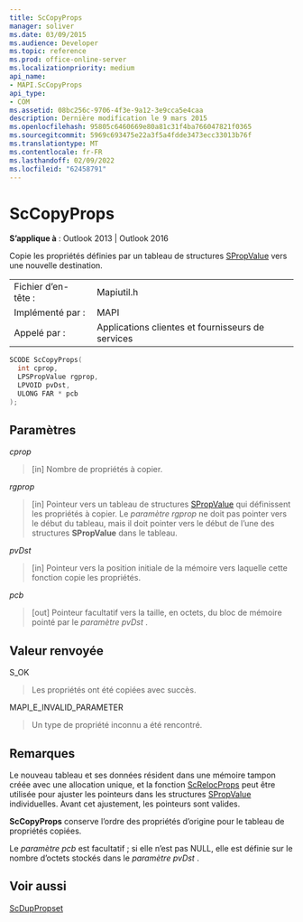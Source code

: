 ```yaml
---
title: ScCopyProps
manager: soliver
ms.date: 03/09/2015
ms.audience: Developer
ms.topic: reference
ms.prod: office-online-server
ms.localizationpriority: medium
api_name:
- MAPI.ScCopyProps
api_type:
- COM
ms.assetid: 08bc256c-9706-4f3e-9a12-3e9cca5e4caa
description: Dernière modification le 9 mars 2015
ms.openlocfilehash: 95805c6460669e80a81c31f4ba766047821f0365
ms.sourcegitcommit: 5969c693475e22a3f5a4fdde3473ecc33013b76f
ms.translationtype: MT
ms.contentlocale: fr-FR
ms.lasthandoff: 02/09/2022
ms.locfileid: "62458791"
---
```

# <a name="sccopyprops"></a>ScCopyProps

  
  
**S’applique à** : Outlook 2013 | Outlook 2016 
  
Copie les propriétés définies par un tableau de structures [SPropValue](spropvalue.md) vers une nouvelle destination. 
  
|||
|:-----|:-----|
|Fichier d’en-tête :  <br/> |Mapiutil.h  <br/> |
|Implémenté par :  <br/> |MAPI  <br/> |
|Appelé par :  <br/> |Applications clientes et fournisseurs de services  <br/> |
   
```cpp
SCODE ScCopyProps(
  int cprop,
  LPSPropValue rgprop,
  LPVOID pvDst,
  ULONG FAR * pcb
);
```

## <a name="parameters"></a>Paramètres

 _cprop_
  
> [in] Nombre de propriétés à copier. 
    
 _rgprop_
  
> [in] Pointeur vers un tableau de structures [SPropValue](spropvalue.md) qui définissent les propriétés à copier. Le  _paramètre rgprop_ ne doit pas pointer vers le début du tableau, mais il doit pointer vers le début de l’une des structures **SPropValue** dans le tableau. 
    
 _pvDst_
  
> [in] Pointeur vers la position initiale de la mémoire vers laquelle cette fonction copie les propriétés. 
    
 _pcb_
  
> [out] Pointeur facultatif vers la taille, en octets, du bloc de mémoire pointé par le  _paramètre pvDst_ . 
    
## <a name="return-value"></a>Valeur renvoyée

S_OK
  
> Les propriétés ont été copiées avec succès.
    
MAPI_E_INVALID_PARAMETER
  
> Un type de propriété inconnu a été rencontré.
    
## <a name="remarks"></a>Remarques

Le nouveau tableau et ses données résident dans une mémoire tampon créée avec une allocation unique, et la fonction [ScRelocProps](screlocprops.md) peut être utilisée pour ajuster les pointeurs dans les structures [SPropValue](spropvalue.md) individuelles. Avant cet ajustement, les pointeurs sont valides. 
  
 **ScCopyProps** conserve l’ordre des propriétés d’origine pour le tableau de propriétés copiées. 
  
Le  _paramètre pcb_ est facultatif ; si elle n’est pas NULL, elle est définie sur le nombre d’octets stockés dans le _paramètre pvDst_ . 
  
## <a name="see-also"></a>Voir aussi



[ScDupPropset](scduppropset.md)

